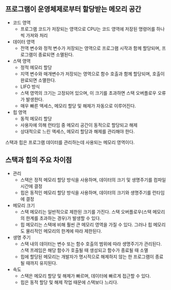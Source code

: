 ## 프로그램이 운영체제로부터 할당받는 메모리 공간

- 코드 영역
  - 프로그램 코드가 저장되는 영역으로 CPU는 코드 영역에 저장된 명령어를 하나씩 가져와 처리
- 데이터 영역
  - 전역 변수와 정적 변수가 저장되는 영역으로 프로그램 시작과 함께 할당되며, 프로그램이 종료되면 소멸된다.
- 스택 영역
  - 정적 메모리 할당
  - 지역 변수와 매개변수가 저장되는 영역으로 함수 호출과 함께 할당되며, 호출이 완료되면 소멸한다.
  - LIFO 방식
  - 스택 영역의 크기는 고정되어 있으며, 이 크기를 초과하면 스택 오버플로우 오류가 발생한다.
  - 매우 빠른 액세스, 메모리 할당 및 해제가 자동으로 이루어진다.
- 힙 영역
  - 동적 메모리 할당
  - 사용자에 의해 런타임 중 메모리 공간이 동적으로 할당되고 해제
  - 상대적으로 느린 액세스, 메모리 할당과 해제를 관리해야 한다.
 
스택과 힙은 프로그램 데이터를 관리하는데 사용되는 메모리 영역이다.

## 스택과 힙의 주요 차이점

- 관리
  - 스택은 정적 메모리 할당 방식을 사용하며, 데이터의 크기 및 생명주기를 컴파일 시간에 결정
  - 힙은 동적인 메모리 할당 방식을 사용하며, 데이터의 크기와 생명주기를 런타임에 결정
- 메모리 크기
  - 스택 메모리는 일반적으로 제한된 크기를 가진다. 스택 오버플로우(스택 메모리의 한계를 초과하는 경우)가 발생할 수 있다.
  - 힙 메모리는 스택에 비해 훨씬 큰 메모리 영역을 가질 수 있다. 그러나 힙 메모리도 물리적인 메모리의 한계에 따라 제한된다.
- 생명 주기
  - 스택 내의 데이터는 변수 또는 함수 호출의 범위에 따라 생명주기가 관리된다. 스택 프레임은 해당 함수가 호출될 때 생성되고 함수가 종료될 때 소멸
  - 힙에 할당된 메모리는 개발자가 명시적으로 해제하지 않는 한 프로그램이 종료될 때까지 유지된다.
- 속도
  - 스택은 메모리 할당 및 해제가 빠르며, 데이터에 빠르게 접근할 수 있다.
  - 힙은 동적 할당 및 해제 작업 때문에 스택보다 느리다.


